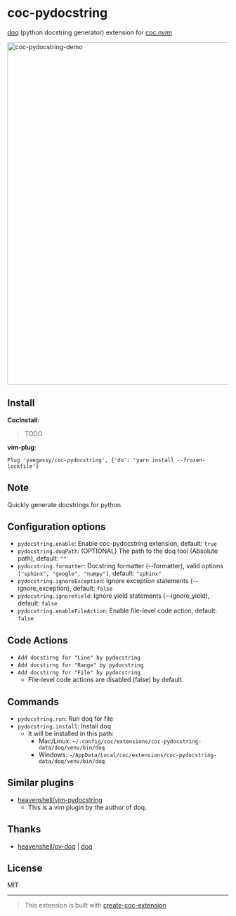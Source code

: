 # coc-pydocstring

[doq](https://pypi.org/project/doq/) (python docstring generator) extension for [coc.nvim](https://github.com/neoclide/coc.nvim)

<img width="780" alt="coc-pydocstring-demo" src="https://user-images.githubusercontent.com/188642/113700321-aac1d500-9711-11eb-8564-bae852b93fa3.gif">

## Install

**CocInstall**:

> TODO

**vim-plug**:

```vim
Plug 'yaegassy/coc-pydocstring', {'do': 'yarn install --frozen-lockfile'}
```

## Note

Quickly generate docstrings for python.

## Configuration options

- `pydocstring.enable`: Enable coc-pydocstring extension, default: `true`
- `pydocstring.doqPath`: (OPTIONAL) The path to the doq tool (Absolute path), default: `""`
- `pydocstring.formatter`: Docstring formatter (--formatter), valid options `["sphinx", "google", "numpy"]`, default: `"sphinx"`
- `pydocstring.ignoreException`: Ignore exception statements (--ignore_exception), default: `false`
- `pydocstring.ignoreYield`: Ignore yield statements (--ignore_yield), default: `false`
- `pydocstring.enableFileAction`: Enable file-level code action, default: `false`

## Code Actions

- `Add docstirng for "Line" by pydocstring`
- `Add docstirng for "Range" by pydocstring`
- `Add docstirng for "File" by pydocstring`
  - File-level code actions are disabled (false) by default.

## Commands

- `pydocstring.run`: Run doq for file
- `pydocstring.install`: Install doq
  - It will be installed in this path:
    - Mac/Linux: `~/.config/coc/extensions/coc-pydocstring-data/doq/venv/bin/doq`
    - Windows: `~/AppData/Local/coc/extensions/coc-pydocstring-data/doq/venv/bin/doq`

## Similar plugins

- [heavenshell/vim-pydocstring](https://github.com/heavenshell/vim-pydocstring)
  - This is a vim plugin by the author of doq.

## Thanks

- [heavenshell/py-doq](https://github.com/heavenshell/py-doq) | [doq](https://pypi.org/project/doq/)

## License

MIT

---

> This extension is built with [create-coc-extension](https://github.com/fannheyward/create-coc-extension)
